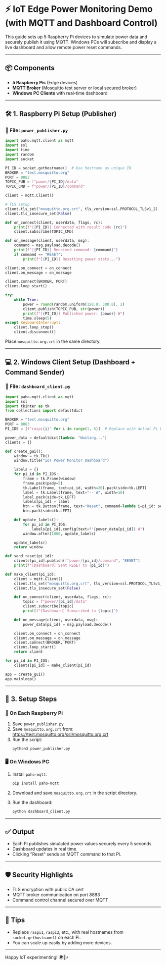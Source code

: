 
# ⚡ IoT Edge Power Monitoring Demo (with MQTT and Dashboard Control)

This guide sets up 5 Raspberry Pi devices to simulate power data and securely publish it using MQTT. Windows PCs will subscribe and display a live dashboard and allow remote power reset commands.

---

## 📦 Components

- **5 Raspberry Pis** (Edge devices)
- **MQTT Broker** (Mosquitto test server or local secured broker)
- **Windows PC Clients** with real-time dashboard

---

## 🛠️ 1. Raspberry Pi Setup (Publisher)

### 📁 File: `power_publisher.py`

```python
import paho.mqtt.client as mqtt
import ssl
import time
import random
import socket

PI_ID = socket.gethostname()  # Use hostname as unique ID
BROKER = "test.mosquitto.org"
PORT = 8883
TOPIC_PUB = f"power/{PI_ID}/data"
TOPIC_CMD = f"power/{PI_ID}/command"

client = mqtt.Client()

# TLS setup
client.tls_set("mosquitto.org.crt", tls_version=ssl.PROTOCOL_TLSv1_2)
client.tls_insecure_set(False)

def on_connect(client, userdata, flags, rc):
    print(f"[{PI_ID}] Connected with result code {rc}")
    client.subscribe(TOPIC_CMD)

def on_message(client, userdata, msg):
    command = msg.payload.decode()
    print(f"[{PI_ID}] Received command: {command}")
    if command == "RESET":
        print(f"[{PI_ID}] Resetting power stats...")

client.on_connect = on_connect
client.on_message = on_message

client.connect(BROKER, PORT)
client.loop_start()

try:
    while True:
        power = round(random.uniform(150.0, 300.0), 2)
        client.publish(TOPIC_PUB, str(power))
        print(f"[{PI_ID}] Published power: {power} W")
        time.sleep(5)
except KeyboardInterrupt:
    client.loop_stop()
    client.disconnect()
```

Place `mosquitto.org.crt` in the same directory.

---

## 💻 2. Windows Client Setup (Dashboard + Command Sender)

### 📁 File: `dashboard_client.py`

```python
import paho.mqtt.client as mqtt
import ssl
import tkinter as tk
from collections import defaultdict

BROKER = "test.mosquitto.org"
PORT = 8883
PI_IDS = [f"raspi{i}" for i in range(1, 6)]  # Replace with actual Pi hostnames

power_data = defaultdict(lambda: "Waiting...")
clients = {}

def create_gui():
    window = tk.Tk()
    window.title("IoT Power Monitor Dashboard")

    labels = {}
    for pi_id in PI_IDS:
        frame = tk.Frame(window)
        frame.pack(pady=5)
        tk.Label(frame, text=pi_id, width=20).pack(side=tk.LEFT)
        label = tk.Label(frame, text="-- W", width=10)
        label.pack(side=tk.LEFT)
        labels[pi_id] = label
        btn = tk.Button(frame, text="Reset", command=lambda i=pi_id: send_reset(i))
        btn.pack(side=tk.LEFT)

    def update_labels():
        for pi_id in PI_IDS:
            labels[pi_id].config(text=f"{power_data[pi_id]} W")
        window.after(1000, update_labels)

    update_labels()
    return window

def send_reset(pi_id):
    clients[pi_id].publish(f"power/{pi_id}/command", "RESET")
    print(f"[Dashboard] Sent RESET to {pi_id}")

def make_client(pi_id):
    client = mqtt.Client()
    client.tls_set("mosquitto.org.crt", tls_version=ssl.PROTOCOL_TLSv1_2)
    client.tls_insecure_set(False)

    def on_connect(client, userdata, flags, rc):
        topic = f"power/{pi_id}/data"
        client.subscribe(topic)
        print(f"[Dashboard] Subscribed to {topic}")

    def on_message(client, userdata, msg):
        power_data[pi_id] = msg.payload.decode()

    client.on_connect = on_connect
    client.on_message = on_message
    client.connect(BROKER, PORT)
    client.loop_start()
    return client

for pi_id in PI_IDS:
    clients[pi_id] = make_client(pi_id)

app = create_gui()
app.mainloop()
```

---

## 📁 3. Setup Steps

### 🔧 On Each Raspberry Pi

1. Save `power_publisher.py`
2. Save `mosquitto.org.crt` from: https://test.mosquitto.org/ssl/mosquitto.org.crt
3. Run the script:
   ```bash
   python3 power_publisher.py
   ```

### 🖥️ On Windows PC

1. Install `paho-mqtt`:
   ```bash
   pip install paho-mqtt
   ```

2. Download and save `mosquitto.org.crt` in the script directory.
3. Run the dashboard:
   ```bash
   python dashboard_client.py
   ```

---

## ✅ Output

- Each Pi publishes simulated power values securely every 5 seconds.
- Dashboard updates in real time.
- Clicking "Reset" sends an MQTT command to that Pi.

---

## 🛡️ Security Highlights

- TLS encryption with public CA cert
- MQTT broker communication on port 8883
- Command control channel secured over MQTT

---

## 🧠 Tips

- Replace `raspi1`, `raspi2`, etc., with real hostnames from `socket.gethostname()` on each Pi.
- You can scale up easily by adding more devices.

---

Happy IoT experimenting! 🌍📡⚡
